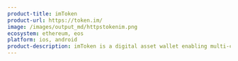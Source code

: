 ```yaml
---
product-title: imToken
product-url: https://token.im/
image: /images/output_md/httpstokenim.png
ecosystem: ethereum, eos
platform: ios, android
product-description: imToken is a digital asset wallet enabling multi-chain asset management, dApp browsing and exchange of value.
---
```

